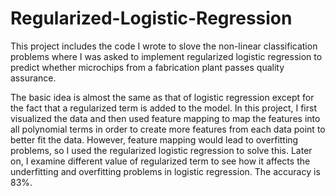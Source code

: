 # Regularized-Logistic-Regression

This project includes the code I wrote to slove the non-linear classification problems where I was asked to implement regularized logistic regression to predict whether microchips from a fabrication plant passes quality assurance.

The basic idea is almost the same as that of logistic regression except for the fact that a regularized term is added to the model. In this project, I first visualized the data and then used feature mapping to map the features into all polynomial terms in order to create more features from each data point to better fit the data. However, feature mapping would lead to overfitting problems, so I used the regularized logistic regression to solve this. Later on, I examine different value of regularized term to see how it affects the underfitting and overfitting problems in logistic regression. The accuracy is 83%.
